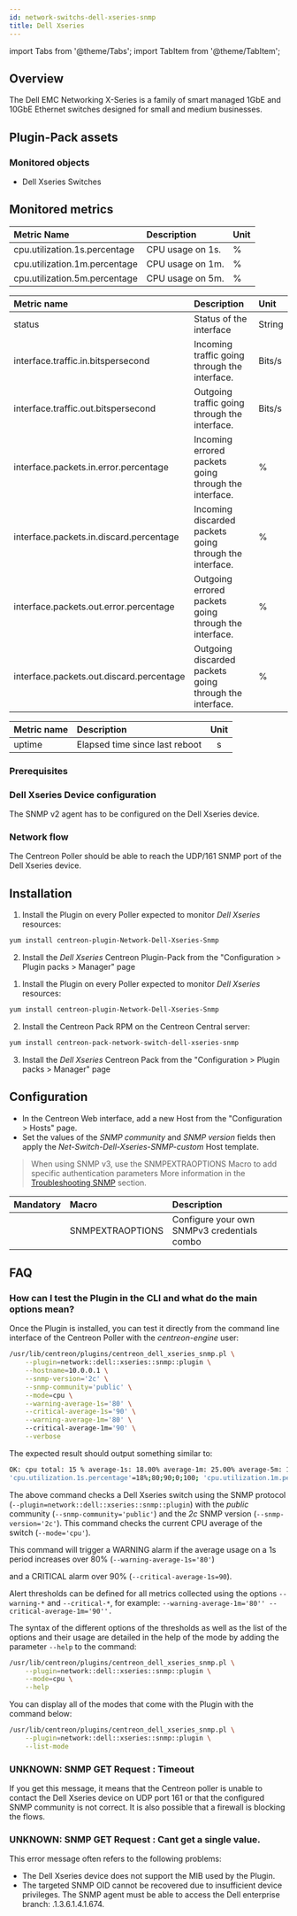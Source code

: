 ```yaml
---
id: network-switchs-dell-xseries-snmp
title: Dell Xseries
---
```

import Tabs from '@theme/Tabs';
import TabItem from '@theme/TabItem';


## Overview

The Dell EMC Networking X-Series is a family of smart managed 1GbE and 10GbE Ethernet switches designed 
for small and medium businesses.
	
## Plugin-Pack assets

### Monitored objects

* Dell Xseries Switches

## Monitored metrics 

<Tabs groupId="sync">
<TabItem value="Cpu" label="Cpu">

| Metric Name                              | Description            | Unit  |
| :--------------------------------------- | :--------------------- | :---- |
| cpu.utilization.1s.percentage            | CPU usage on 1s.       |   %   |
| cpu.utilization.1m.percentage            | CPU usage on 1m.       |   %   |
| cpu.utilization.5m.percentage            | CPU usage on 5m.       |   %   |

</TabItem>
<TabItem value="Interfaces" label="Interfaces">

| Metric name                              | Description                                             | Unit   |
|:-----------------------------------------|:--------------------------------------------------------|:-------|
| status                                   | Status of the interface                                 | String |
| interface.traffic.in.bitspersecond       | Incoming traffic going through the interface.           | Bits/s |
| interface.traffic.out.bitspersecond      | Outgoing traffic going through the interface.           | Bits/s |
| interface.packets.in.error.percentage    | Incoming errored packets going through the interface.   | %      |
| interface.packets.in.discard.percentage  | Incoming discarded packets going through the interface. | %      |
| interface.packets.out.error.percentage   | Outgoing errored packets going through the interface.   | %      |
| interface.packets.out.discard.percentage | Outgoing discarded packets going through the interface. | %      |

</TabItem>
<TabItem value="Uptime" label="Uptime">

| Metric name | Description                                | Unit |
| :---------- | :----------------------------------------- | :--: |
| uptime      | Elapsed time since last reboot             |   s  |

</TabItem>
</Tabs>

### Prerequisites

### Dell Xseries Device configuration

The SNMP v2 agent has to be configured on the Dell Xseries device.

### Network flow

The Centreon Poller should be able to reach the UDP/161 SNMP port of the Dell Xseries device.

## Installation

<Tabs groupId="sync">
<TabItem value="Online License" label="Online License">

1. Install the Plugin on every Poller expected to monitor *Dell Xseries* resources:

```bash
yum install centreon-plugin-Network-Dell-Xseries-Snmp
```

2. Install the *Dell Xseries* Centreon Plugin-Pack from the "Configuration > Plugin packs > Manager" page

</TabItem>
<TabItem value="Offline License" label="Offline License">

1. Install the Plugin on every Poller expected to monitor *Dell Xseries* resources:

```bash
yum install centreon-plugin-Network-Dell-Xseries-Snmp
```

2. Install the Centreon Pack RPM on the Centreon Central server:

```bash
yum install centreon-pack-network-switch-dell-xseries-snmp
```

3. Install the *Dell Xseries* Centreon Pack from the "Configuration > Plugin packs > Manager" page

</TabItem>
</Tabs>

## Configuration

* In the Centreon Web interface, add a new Host from the "Configuration > Hosts" page.
* Set the values of the *SNMP community* and *SNMP version* fields then apply the *Net-Switch-Dell-Xseries-SNMP-custom* Host template.

> When using SNMP v3, use the SNMPEXTRAOPTIONS Macro to add specific authentication parameters 
> More information in the [Troubleshooting SNMP](../getting-started/how-to-guides/troubleshooting-plugins.md#snmpv3-options-mapping) section.

| Mandatory   | Macro            | Description                                  |
|:------------|:-----------------|:---------------------------------------------|
|             | SNMPEXTRAOPTIONS | Configure your own SNMPv3 credentials combo  |

## FAQ

### How can I test the Plugin in the CLI and what do the main options mean?

Once the Plugin is installed, you can test it directly from the command line interface of the Centreon Poller with the *centreon-engine* user:

```bash
/usr/lib/centreon/plugins/centreon_dell_xseries_snmp.pl \
	--plugin=network::dell::xseries::snmp::plugin \
	--hostname=10.0.0.1 \
	--snmp-version='2c' \
	--snmp-community='public' \
	--mode=cpu \
	--warning-average-1s='80' \
	--critical-average-1s='90' \
	--warning-average-1m='80' \ 
	--critical-average-1m='90' \
	--verbose

```

The expected result should output something similar to:

```bash
OK: cpu total: 15 % average-1s: 18.00% average-1m: 25.00% average-5m: 15.00%|
'cpu.utilization.1s.percentage'=18%;80;90;0;100; 'cpu.utilization.1m.percentage'=25%;80;90;0;100; 'cpu.utilization.1s.percentage'=15%;;;0;100
```

The above command checks a Dell Xseries switch using the SNMP protocol (```--plugin=network::dell::xseries::snmp::plugin```) 
with the *public* community (```--snmp-community='public'```) and the *2c* SNMP version (```--snmp-version='2c'```).
This command checks the current CPU average of the switch (```--mode='cpu'```).

This command will trigger a WARNING alarm if the average usage on a 1s period increases over 80% (```--warning-average-1s='80'```)

and a CRITICAL alarm over 90% (```--critical-average-1s=90```).

Alert thresholds can be defined for all metrics collected using the 
options ```--warning-*``` and ```--critical-*```, for example:
```--warning-average-1m='80'' --critical-average-1m='90''.```

The syntax of the different options of the thresholds as well as the list of the options and their usage
are detailed in the help of the mode by adding the parameter ```--help``` to the command:

```bash
/usr/lib/centreon/plugins/centreon_dell_xseries_snmp.pl \
	--plugin=network::dell::xseries::snmp::plugin \
	--mode=cpu \
	--help
```

You can display all of the modes that come with the Plugin with the command below:

```bash
/usr/lib/centreon/plugins/centreon_dell_xseries_snmp.pl \
	--plugin=network::dell::xseries::snmp::plugin \
	--list-mode
```

### UNKNOWN: SNMP GET Request : Timeout

If you get this message, it means that the Centreon poller is unable to contact the Dell Xseries device on UDP port 161
or that the configured SNMP community is not correct. It is also possible that a firewall is blocking the flows.

### UNKNOWN: SNMP GET Request : Cant get a single value.

This error message often refers to the following problems:

* The Dell Xseries device does not support the MIB used by the Plugin.
* The targeted SNMP OID cannot be recovered due to insufficient device privileges.
The SNMP agent must be able to access the Dell enterprise branch: .1.3.6.1.4.1.674.
